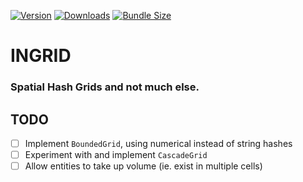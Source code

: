 [![Version](https://img.shields.io/npm/v/@hmans/ingrid)](https://www.npmjs.com/package/@hmans/ingrid)
[![Downloads](https://img.shields.io/npm/dt/@hmans/ingrid.svg)](https://www.npmjs.com/package/@hmans/ingrid)
[![Bundle Size](https://img.shields.io/bundlephobia/min/@hmans/ingrid?label=bundle%20size)](https://bundlephobia.com/result?p=@hmans/ingrid)

# INGRID

### Spatial Hash Grids and not much else.

## TODO

- [ ] Implement `BoundedGrid`, using numerical instead of string hashes
- [ ] Experiment with and implement `CascadeGrid`
- [ ] Allow entities to take up volume (ie. exist in multiple cells)
